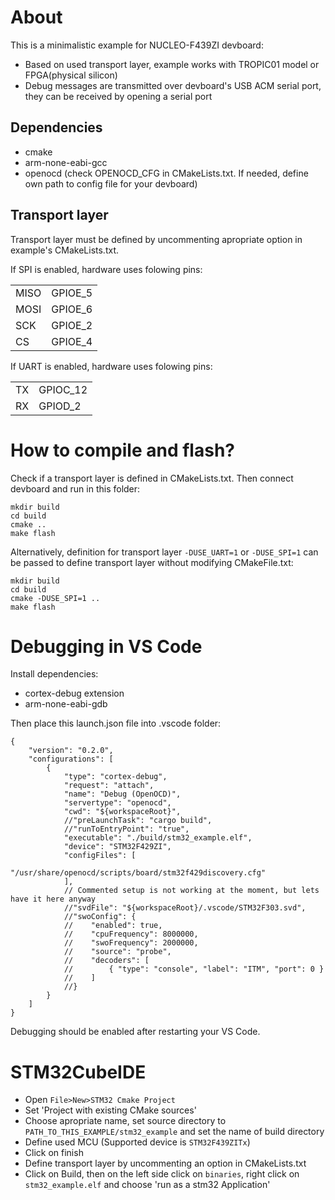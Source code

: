 # About

This is a minimalistic example for NUCLEO-F439ZI devboard:

* Based on used transport layer, example works with TROPIC01 model or FPGA(physical silicon)
* Debug messages are transmitted over devboard's USB ACM serial port, they can be received by opening a serial port


## Dependencies

* cmake
* arm-none-eabi-gcc
* openocd (check OPENOCD_CFG in CMakeLists.txt. If needed, define own path to config file for your devboard)


## Transport layer

Transport layer must be defined by uncommenting apropriate option in example's CMakeLists.txt.

If SPI is enabled, hardware uses folowing pins:

|       |          |
|-------|----------|
|  MISO | GPIOE_5  |
|  MOSI | GPIOE_6  |
|  SCK  | GPIOE_2  |
|  CS   | GPIOE_4  |


If UART is enabled, hardware uses folowing pins:

|       |           |
|-------|-----------|
|  TX   | GPIOC_12  |
|  RX   | GPIOD_2   |



# How to compile and flash?

Check if a transport layer is defined in CMakeLists.txt. Then connect devboard and run in this folder:
```
mkdir build
cd build
cmake ..
make flash
```
Alternatively, definition for transport layer `-DUSE_UART=1` or `-DUSE_SPI=1` can be passed to define transport layer without modifying CMakeFile.txt:

```
mkdir build
cd build
cmake -DUSE_SPI=1 ..
make flash
```

# Debugging in VS Code

Install dependencies:

* cortex-debug extension
* arm-none-eabi-gdb

Then place this launch.json file into .vscode folder:

```
{
    "version": "0.2.0",
    "configurations": [
        {
            "type": "cortex-debug",
            "request": "attach",
            "name": "Debug (OpenOCD)",
            "servertype": "openocd",
            "cwd": "${workspaceRoot}",
            //"preLaunchTask": "cargo build",
            //"runToEntryPoint": "true",
            "executable": "./build/stm32_example.elf",
            "device": "STM32F429ZI",
            "configFiles": [
                "/usr/share/openocd/scripts/board/stm32f429discovery.cfg"
            ],
            // Commented setup is not working at the moment, but lets have it here anyway
            //"svdFile": "${workspaceRoot}/.vscode/STM32F303.svd",
            //"swoConfig": {
            //    "enabled": true,
            //    "cpuFrequency": 8000000,
            //    "swoFrequency": 2000000,
            //    "source": "probe",
            //    "decoders": [
            //        { "type": "console", "label": "ITM", "port": 0 }
            //    ]
            //}
        }
    ]
}

```

Debugging should be enabled after restarting your VS Code.

# STM32CubeIDE

* Open `File>New>STM32 Cmake Project`
* Set 'Project with existing CMake sources'
* Choose apropriate name, set source directory to `PATH_TO_THIS_EXAMPLE/stm32_example` and set the name of build directory
* Define used MCU (Supported device is `STM32F439ZITx`)
* Click on finish
* Define transport layer by uncommenting an option in CMakeLists.txt
* Click on Build, then on the left side click on `binaries`, right click on `stm32_example.elf` and choose 'run as a stm32 Application'
